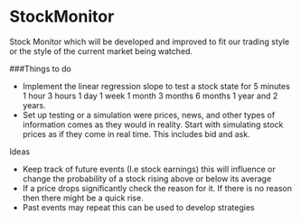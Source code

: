 # StockMonitor
Stock Monitor which will be developed and improved to fit our trading style or the style of the current market being watched. 


###Things to do
- Implement the linear regression slope to test a stock state for 5 minutes 1 hour 3 hours 1 day 1 week 1 month 3 months 6 months 1 year and 2 years.
- Set up testing or a simulation were prices, news, and other types of information comes as they would in reality. Start with simulating stock prices as if they come in real time. This includes bid and ask.  

Ideas 
- Keep track of future events (I.e stock earnings) this will influence or change the probability of a stock rising above or below its average
- If a price drops significantly check the reason for it. If there is no reason then there might be a quick rise. 
- Past events may repeat this can be used to develop strategies
